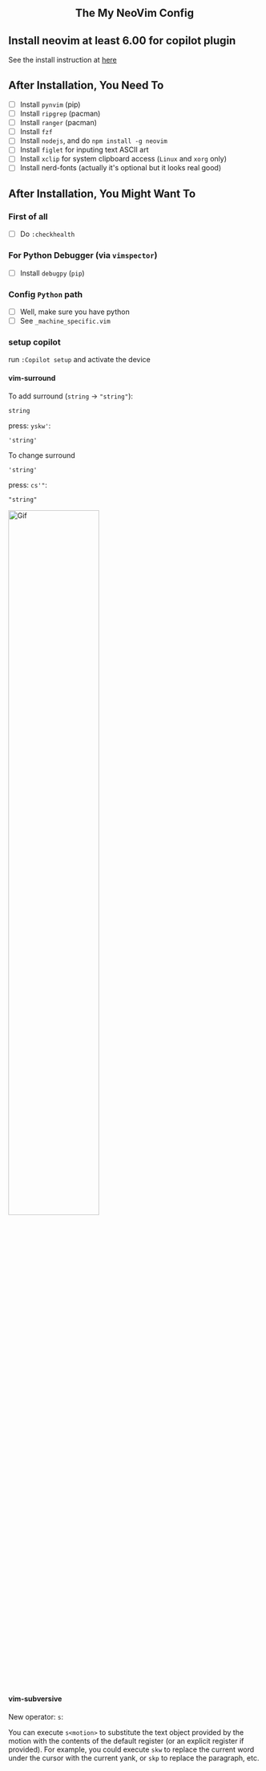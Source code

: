 ## <center>The My NeoVim Config </center>

## Install neovim at least 6.00 for copilot plugin

See the install instruction at [here](https://github.com/neovim/neovim/wiki/Installing-Neovim)

## After Installation, You Need To
- [ ] Install `pynvim` (pip)
- [ ] Install `ripgrep` (pacman)
- [ ] Install `ranger` (pacman)
- [ ] Install `fzf`
- [ ] Install `nodejs`, and do `npm install -g neovim`
- [ ] Install `figlet` for inputing text ASCII art
- [ ] Install `xclip` for system clipboard access (`Linux` and `xorg` only)
- [ ] Install nerd-fonts (actually it's optional but it looks real good)

## After Installation, You Might Want To
### First of all
- [ ] Do `:checkhealth`

### For Python Debugger (via `vimspector`)
- [ ] Install `debugpy` (`pip`)

### Config `Python` path
- [ ] Well, make sure you have python
- [ ] See `_machine_specific.vim`

### setup copilot
run `:Copilot setup` and activate the device

#### vim-surround
To add surround (`string` -> `"string"`):
```
string
```
press: `yskw'`:
```
'string'
```

To change surround
```
'string'
```
press: `cs'"`:
```
"string"
```

<img alt="Gif" src="https://two-wrongs.com/image/surround_vim.gif" width="60%" />

#### vim-subversive
New operator: `s`:

You can execute `s<motion>` to substitute the text object provided by the motion with the contents of the default register (or an explicit register if provided). For example, you could execute `skw` to replace the current word under the cursor with the current yank, or `skp` to replace the paragraph, etc.
